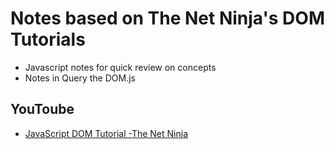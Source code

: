 # Notes based on The Net Ninja's DOM Tutorials
* Javascript notes for quick review on concepts
* Notes in Query the DOM.js
## YouToube 
* [JavaScript DOM Tutorial -The Net Ninja](https://www.youtube.com/watch?v=FIORjGvT0kk&list=PL4cUxeGkcC9gfoKa5la9dsdCNpuey2s-V)

